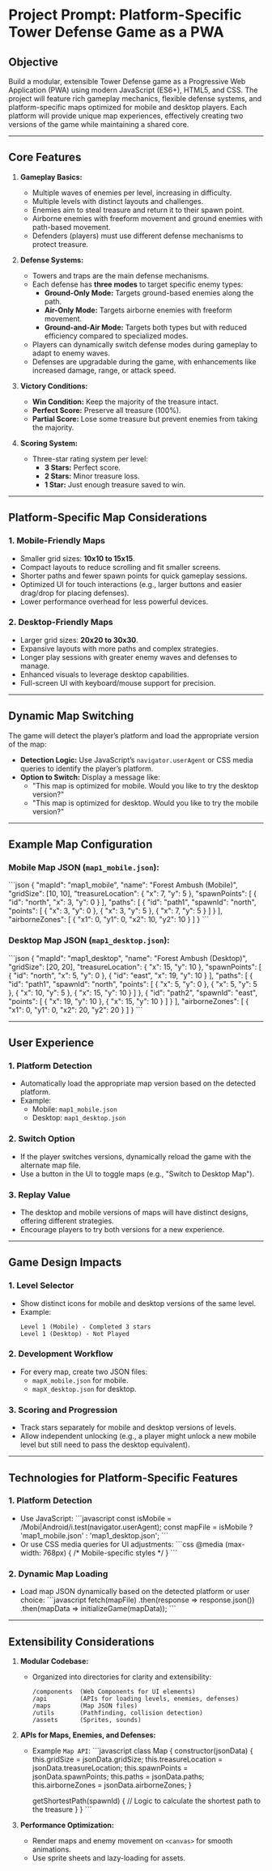 
# **Project Prompt: Platform-Specific Tower Defense Game as a PWA**

## **Objective**
Build a modular, extensible Tower Defense game as a Progressive Web Application (PWA) using modern JavaScript (ES6+), HTML5, and CSS. The project will feature rich gameplay mechanics, flexible defense systems, and platform-specific maps optimized for mobile and desktop players. Each platform will provide unique map experiences, effectively creating two versions of the game while maintaining a shared core.

---

## **Core Features**
1. **Gameplay Basics:**
   - Multiple waves of enemies per level, increasing in difficulty.
   - Multiple levels with distinct layouts and challenges.
   - Enemies aim to steal treasure and return it to their spawn point.
   - Airborne enemies with freeform movement and ground enemies with path-based movement.
   - Defenders (players) must use different defense mechanisms to protect treasure.

2. **Defense Systems:**
   - Towers and traps are the main defense mechanisms.
   - Each defense has **three modes** to target specific enemy types:
     - **Ground-Only Mode:** Targets ground-based enemies along the path.
     - **Air-Only Mode:** Targets airborne enemies with freeform movement.
     - **Ground-and-Air Mode:** Targets both types but with reduced efficiency compared to specialized modes.
   - Players can dynamically switch defense modes during gameplay to adapt to enemy waves.
   - Defenses are upgradable during the game, with enhancements like increased damage, range, or attack speed.

3. **Victory Conditions:**
   - **Win Condition:** Keep the majority of the treasure intact.
   - **Perfect Score:** Preserve all treasure (100%).
   - **Partial Score:** Lose some treasure but prevent enemies from taking the majority.

4. **Scoring System:**
   - Three-star rating system per level:
     - **3 Stars:** Perfect score.
     - **2 Stars:** Minor treasure loss.
     - **1 Star:** Just enough treasure saved to win.

---

## **Platform-Specific Map Considerations**

### **1. Mobile-Friendly Maps**
- Smaller grid sizes: **10x10 to 15x15**.
- Compact layouts to reduce scrolling and fit smaller screens.
- Shorter paths and fewer spawn points for quick gameplay sessions.
- Optimized UI for touch interactions (e.g., larger buttons and easier drag/drop for placing defenses).
- Lower performance overhead for less powerful devices.

### **2. Desktop-Friendly Maps**
- Larger grid sizes: **20x20 to 30x30**.
- Expansive layouts with more paths and complex strategies.
- Longer play sessions with greater enemy waves and defenses to manage.
- Enhanced visuals to leverage desktop capabilities.
- Full-screen UI with keyboard/mouse support for precision.

---

## **Dynamic Map Switching**
The game will detect the player’s platform and load the appropriate version of the map:

- **Detection Logic:** Use JavaScript’s `navigator.userAgent` or CSS media queries to identify the player’s platform.
- **Option to Switch:** Display a message like:
  - "This map is optimized for mobile. Would you like to try the desktop version?"
  - "This map is optimized for desktop. Would you like to try the mobile version?"

---

## **Example Map Configuration**

### **Mobile Map JSON (`map1_mobile.json`):**
\`\`\`json
{
  "mapId": "map1_mobile",
  "name": "Forest Ambush (Mobile)",
  "gridSize": [10, 10],
  "treasureLocation": { "x": 7, "y": 5 },
  "spawnPoints": [
    { "id": "north", "x": 3, "y": 0 }
  ],
  "paths": [
    {
      "id": "path1",
      "spawnId": "north",
      "points": [
        { "x": 3, "y": 0 },
        { "x": 3, "y": 5 },
        { "x": 7, "y": 5 }
      ]
    }
  ],
  "airborneZones": [
    { "x1": 0, "y1": 0, "x2": 10, "y2": 10 }
  ]
}
\`\`\`

### **Desktop Map JSON (`map1_desktop.json`):**
\`\`\`json
{
  "mapId": "map1_desktop",
  "name": "Forest Ambush (Desktop)",
  "gridSize": [20, 20],
  "treasureLocation": { "x": 15, "y": 10 },
  "spawnPoints": [
    { "id": "north", "x": 5, "y": 0 },
    { "id": "east", "x": 19, "y": 10 }
  ],
  "paths": [
    {
      "id": "path1",
      "spawnId": "north",
      "points": [
        { "x": 5, "y": 0 },
        { "x": 5, "y": 5 },
        { "x": 10, "y": 5 },
        { "x": 15, "y": 10 }
      ]
    },
    {
      "id": "path2",
      "spawnId": "east",
      "points": [
        { "x": 19, "y": 10 },
        { "x": 15, "y": 10 }
      ]
    }
  ],
  "airborneZones": [
    { "x1": 0, "y1": 0, "x2": 20, "y2": 20 }
  ]
}
\`\`\`

---

## **User Experience**

### **1. Platform Detection**
- Automatically load the appropriate map version based on the detected platform.
- Example:
  - Mobile: `map1_mobile.json`
  - Desktop: `map1_desktop.json`

### **2. Switch Option**
- If the player switches versions, dynamically reload the game with the alternate map file.
- Use a button in the UI to toggle maps (e.g., "Switch to Desktop Map").

### **3. Replay Value**
- The desktop and mobile versions of maps will have distinct designs, offering different strategies.
- Encourage players to try both versions for a new experience.

---

## **Game Design Impacts**

### **1. Level Selector**
- Show distinct icons for mobile and desktop versions of the same level.
- Example:
  ```
  Level 1 (Mobile) - Completed 3 stars
  Level 1 (Desktop) - Not Played
  ```

### **2. Development Workflow**
- For every map, create two JSON files:
  - `mapX_mobile.json` for mobile.
  - `mapX_desktop.json` for desktop.

### **3. Scoring and Progression**
- Track stars separately for mobile and desktop versions of levels.
- Allow independent unlocking (e.g., a player might unlock a new mobile level but still need to pass the desktop equivalent).

---

## **Technologies for Platform-Specific Features**

### **1. Platform Detection**
- Use JavaScript:
  \`\`\`javascript
  const isMobile = /Mobi|Android/i.test(navigator.userAgent);
  const mapFile = isMobile ? 'map1_mobile.json' : 'map1_desktop.json';
  \`\`\`
- Or use CSS media queries for UI adjustments:
  \`\`\`css
  @media (max-width: 768px) {
    /* Mobile-specific styles */
  }
  \`\`\`

### **2. Dynamic Map Loading**
- Load map JSON dynamically based on the detected platform or user choice:
  \`\`\`javascript
  fetch(mapFile)
    .then(response => response.json())
    .then(mapData => initializeGame(mapData));
  \`\`\`

---

## **Extensibility Considerations**
1. **Modular Codebase:**
   - Organized into directories for clarity and extensibility:
     ```
     /components  (Web Components for UI elements)
     /api         (APIs for loading levels, enemies, defenses)
     /maps        (Map JSON files)
     /utils       (Pathfinding, collision detection)
     /assets      (Sprites, sounds)
     ```

2. **APIs for Maps, Enemies, and Defenses:**
   - Example `Map API`:
     \`\`\`javascript
     class Map {
       constructor(jsonData) {
         this.gridSize = jsonData.gridSize;
         this.treasureLocation = jsonData.treasureLocation;
         this.spawnPoints = jsonData.spawnPoints;
         this.paths = jsonData.paths;
         this.airborneZones = jsonData.airborneZones;
       }

       getShortestPath(spawnId) {
         // Logic to calculate the shortest path to the treasure
       }
     }
     \`\`\`

3. **Performance Optimization:**
   - Render maps and enemy movement on `<canvas>` for smooth animations.
   - Use sprite sheets and lazy-loading for assets.
